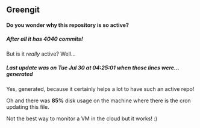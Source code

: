 ## Greengit

#### Do you wonder why this repository is so active?

##### After all it has 4040 commits!

But is it *really* active? Well...

##### Last update was on Tue Jul 30 at 04:25:01 when those lines were... generated

Yes, generated, because it certainly helps a lot to have such an active repo!

Oh and there was **85%** disk usage on the machine
where there is the cron updating this file.

Not the best way to monitor a VM in the cloud but it works! :)
